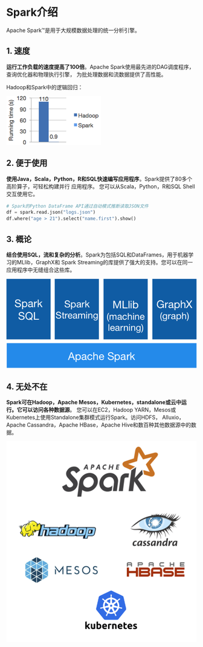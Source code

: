 Spark介绍
===================================================================================
Apache Spark™是用于大规模数据处理的统一分析引擎。

## 1. 速度
**运行工作负载的速度提高了100倍**。Apache Spark使用最先进的DAG调度程序，查询优化器和物理执行引擎，
为批处理数据和流数据提供了高性能。

Hadoop和Spark中的逻辑回归：

![Hadoop和Spark中的逻辑回归](img/1.png)

## 2. 便于使用
**使用Java，Scala，Python，R和SQL快速编写应用程序**。Spark提供了80多个高阶算子，可轻松构建并行
应用程序。 您可以从Scala，Python，R和SQL Shell交互使用它。
```python
# Spark的Python DataFrame API通过自动模式推断读取JSON文件
df = spark.read.json("logs.json") 
df.where("age > 21").select("name.first").show()
```

## 3. 概论
**结合使用SQL，流和复杂的分析**。Spark为包括SQL和DataFrames，用于机器学习的MLlib，GraphX和
Spark Streaming的库提供了强大的支持。您可以在同一应用程序中无缝组合这些库。

![概论](img/2.png)

## 4. 无处不在
**Spark可在Hadoop，Apache Mesos，Kubernetes，standalone或云中运行。它可以访问各种数据源**。
您可以在EC2，Hadoop YARN，Mesos或Kubernetes上使用Standalone集群模式运行Spark。访问HDFS，
Alluxio，Apache Cassandra，Apache HBase，Apache Hive和数百种其他数据源中的数据。

![无处不在](img/3.png)

